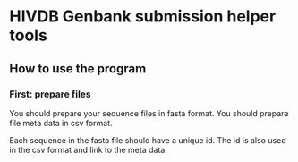 # HIVDB Genbank submission helper tools

## How to use the program

### First: prepare files

You should prepare your sequence files in fasta format.
You should prepare file meta data in csv format.

Each sequence in the fasta file should have a unique id. The id is also used in the csv format and link to the meta data.
